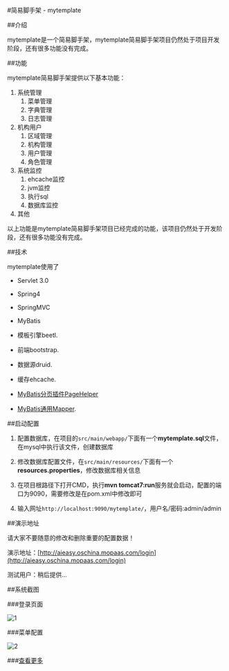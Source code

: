 #简易脚手架 - mytemplate

##介绍

mytemplate是一个简易脚手架，mytemplate简易脚手架项目仍然处于项目开发阶段，还有很多功能没有完成。


##功能

mytemplate简易脚手架提供以下基本功能：

1. 系统管理
   1. 菜单管理
   2. 字典管理
   3. 日志管理
2. 机构用户
   1. 区域管理
   2. 机构管理
   3. 用户管理
   4. 角色管理
4. 系统监控
   1. ehcache监控
   2. jvm监控
   3. 执行sql
   4. 数据库监控
5. 其他

以上功能是mytemplate简易脚手架项目已经完成的功能，该项目仍然处于开发阶段，还有很多功能没有完成。

##技术

mytemplate使用了

- Servlet 3.0

- Spring4

- SpringMVC

- MyBatis

- 模板引擎beetl.

- 前端bootstrap.

- 数据源druid.

- 缓存ehcache.

- [MyBatis分页插件PageHelper](http://git.oschina.net/free/Mybatis_PageHelper)

- [MyBatis通用Mapper](http://git.oschina.net/free/Mapper).

##启动配置

1. 配置数据库，在项目的`src/main/webapp/`下面有一个<b>mytemplate.sql</b>文件，在mysql中执行该文件，创建数据库

2. 修改数据库配置文件，在`src/main/resources/`下面有一个<b>resources.properties</b>，修改数据库相关信息

3. 在项目根路径下打开CMD，执行<b>mvn tomcat7:run</b>服务就会启动，配置的端口为9090，需要修改是在pom.xml中修改即可

4. 输入网址`http://localhost:9090/mytemplate/`，用户名/密码:admin/admin


##演示地址

请大家不要随意的修改和删除重要的配置数据！

演示地址：[http://aieasy.oschina.mopaas.com/login](http://aieasy.oschina.mopaas.com/login)

测试用户：稍后提供...

##系统截图

###登录页面

![1](http://git.oschina.net/uploads/images/2015/0312/200734_076a13aa_8363.png)

###菜单配置

![2](http://git.oschina.net/uploads/images/2015/0312/200734_15486c1c_8363.png)

###[查看更多](http://git.oschina.net/danyuyingxin/mytemplate/tree/master/wiki/screenshot.md)